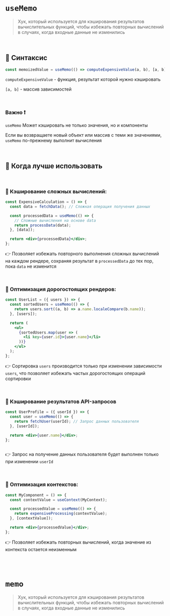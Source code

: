 # `useMemo`
> Хук, который используется для кэширования результатов вычислительных функций, чтобы избежать повторных вычислений в случаях, когда входные данные не изменились

<br>

## 🚩 Синтаксис
```jsx
const memoizedValue = useMemo(() => computeExpensiveValue(a, b), [a, b]);
```
`computeExpensiveValue` - функция, результат которой нужно кэшировать

`[a, b]` - массив зависимостей


<br>

### Важно ❗

`useMemo` Может кэшировать не только значения, но и компоненты

Если вы возвращаете новый объект или массив с теми же значениями, `useMemo` по-прежнему выполнит вычисления

<br>

## 🚩 Когда лучше использовать

<br>

### 🔴 Кэширование сложных вычислений:
```jsx
const ExpensiveCalculation = () => {
  const data = fetchData(); // Сложная операция получения данных

  const processedData = useMemo(() => {
    // Сложные вычисления на основе data
    return processData(data);
  }, [data]);

  return <div>{processedData}</div>;
};


```
👉 Позволяет избежать повторного выполнения сложных вычислений на каждом рендере, сохраняя результат в `processedData` до тех пор, пока `data` не изменится

<br>

### 🔴 Оптимизация дорогостоящих рендеров:
```jsx
const UserList = ({ users }) => {
  const sortedUsers = useMemo(() => {
    return users.sort((a, b) => a.name.localeCompare(b.name));
  }, [users]);

  return (
    <ul>
      {sortedUsers.map(user => (
        <li key={user.id}>{user.name}</li>
      ))}
    </ul>
  );
};


```
👉 Сортировка `users` производится только при изменении зависимости `users`, что позволяет избежать частых дорогостоящих операций сортировки


<br>

### 🔴 Кэширование результатов API-запросов
```jsx
const UserProfile = ({ userId }) => {
  const user = useMemo(() => {
    return fetchUser(userId); // Запрос данных пользователя
  }, [userId]);

  return <div>{user.name}</div>;
};



```
👉 Запрос на получение данных пользователя будет выполнен только при изменении `userId`


<br>

### 🔴 Оптимизация контекстов:
```jsx
const MyComponent = () => {
  const contextValue = useContext(MyContext);

  const processedValue = useMemo(() => {
    return expensiveProcessing(contextValue);
  }, [contextValue]);

  return <div>{processedValue}</div>;
};

```
👉 Позволяет избежать повторных вычислений, когда значение из контекста остается неизменным

<br>
<br>

# `memo`
> Хук, который используется для кэширования результатов вычислительных функций, чтобы избежать повторных вычислений в случаях, когда входные данные не изменились

<br>
